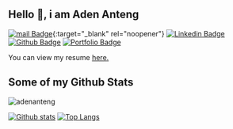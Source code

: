 <!---
adenanteng/adenanteng is a ✨ special ✨ repository because its `README.md` (this file) appears on your GitHub profile.
You can click the Preview link to take a look at your changes.
--->

## Hello 👋, i am Aden Anteng

[![mail Badge](https://img.shields.io/badge/-hey@adenanteng.com-c14438?style=flat&logo=Gmail&logoColor=white&link=mailto:hey@adenanteng.com)](mailto:hey@adenanteng.com){:target="_blank" rel="noopener"} [![Linkedin Badge](https://img.shields.io/badge/-adenanteng-0072b1?style=flat&logo=Linkedin&logoColor=white&link=https://www.linkedin.com/in/adenanteng/)](https://www.linkedin.com/in/adenanteng/) [![Github Badge](https://img.shields.io/badge/-adenanteng-grey?style=flat&logo=github&logoColor=white&link=https://github.com/adenanteng/)](https://www.github.com/adenanteng/) 
[![Portfolio Badge](https://img.shields.io/badge/portfolio-web-blue?style=flat&link=http://cv.adenanteng.com/)](http://cv.adenanteng.com/) 
<p align='left'> You can view my resume <a href='http://cv.adenanteng.com' target=_blank><u>here</u>.</a></p>

## Some of my Github Stats
<p align=left> <img src=https://komarev.com/ghpvc/?username=adenanteng alt=adenanteng /> </p>

[![Github stats](https://github-readme-stats.vercel.app/api?username=adenanteng&show_icons=true&include_all_commits=true)](https://github.com/adenanteng/github-readme-stats)
[![Top Langs](https://github-readme-stats.vercel.app/api/top-langs/?username=adenanteng&layout=compact)](https://github.com/adenanteng/github-readme-stats)

